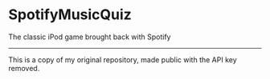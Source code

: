 # SpotifyMusicQuiz
The classic iPod game brought back with Spotify

--------------------------------------------------------------------------------

This is a copy of my original repository, made public with the API key removed.